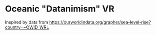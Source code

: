 # Oceanic "Datanimism" VR

Inspired by data from https://ourworldindata.org/grapher/sea-level-rise?country=~OWID_WRL
